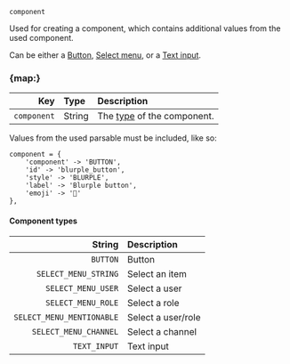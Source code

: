 `component`

Used for creating a component, which contains additional values from the used component.

Can be either a [Button](button.md), [Select menu](select-menu.md), or a [Text input](text-input.md).


### {map:}

|         Key | Type   | Description                                    |
|------------:|:-------|:-----------------------------------------------|
| `component` | String | The [type](#component-types) of the component. |

Values from the used parsable must be included, like so:

```sc
component = {
    'component' -> 'BUTTON',
    'id' -> 'blurple_button',
    'style' -> 'BLURPLE',
    'label' -> 'Blurple button',
    'emoji' -> '🚪'
},
```

#### Component types

|                    String | Description        |
|--------------------------:|:-------------------|
|                  `BUTTON` | Button             |
|      `SELECT_MENU_STRING` | Select an item     |
|        `SELECT_MENU_USER` | Select a user      |
|        `SELECT_MENU_ROLE` | Select a role      |
| `SELECT_MENU_MENTIONABLE` | Select a user/role |
|     `SELECT_MENU_CHANNEL` | Select a channel   |
|              `TEXT_INPUT` | Text input         |